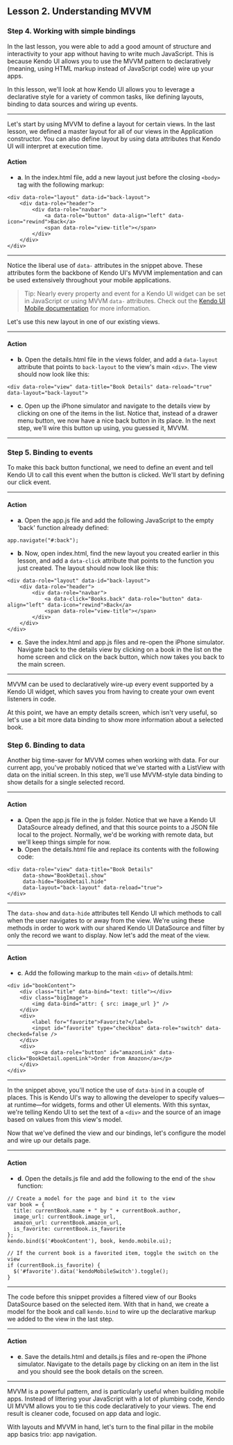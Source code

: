 ## Lesson 2. Understanding MVVM

### Step 4. Working with simple bindings

In the last lesson, you were able to add a good amount of structure and interactivity to your app without having to write much JavaScript. This is because Kendo UI allows you to use the MVVM pattern to declaratively (meaning, using HTML markup instead of JavaScript code) wire up your apps.

In this lesson, we'll look at how Kendo UI allows you to leverage a declarative style for a variety of common tasks, like defining layouts, binding to data sources and wiring up events.

<hr data-action="start" />

Let's start by using MVVM to define a layout for certain views. In the last lesson, we defined a master layout for all of our views in the Application constructor. You can also define layout by using data attributes that Kendo UI will interpret at execution time.

#### Action

* **a**. In the index.html file, add a new layout just before the closing `<body>` tag with the following markup:
```
<div data-role="layout" data-id="back-layout">
    <div data-role="header">
        <div data-role="navbar">
            <a data-role="button" data-align="left" data-icon="rewind">Back</a>
            <span data-role="view-title"></span>
        </div>
    </div>
</div>
```

<hr data-action="end" />

Notice the liberal use of `data-` attributes in the snippet above. These attributes form the backbone of Kendo UI's MVVM implementation and can be used extensively throughout your mobile applications.

> Tip: Nearly every property and event for a Kendo UI widget can be set in JavaScript or using MVVM `data-` attributes. Check out the [Kendo UI Mobile documentation](http://docs.telerik.com/kendo-ui/mobile/mvvm) for more information.

Let's use this new layout in one of our existing views.

<hr data-action="start" />

#### Action

* **b**. Open the details.html file in the views folder, and add a `data-layout` attribute that points to `back-layout` to the view's main `<div>`. The view should now look like this:
```
<div data-role="view" data-title="Book Details" data-reload="true" data-layout="back-layout">
```

* **c**. Open up the iPhone simulator and navigate to the details view by clicking on one of the items in the list. Notice that, instead of a drawer menu button, we now have a nice back button in its place. In the next step, we'll wire this button up using, you guessed it, MVVM.

<hr data-action="end" />

### Step 5. Binding to events

To make this back button functional, we need to define an event and tell Kendo UI to call this event when the button is clicked. We'll start by defining our click event.

<hr data-action="start" />

#### Action

* **a**. Open the app.js file and add the following JavaScript to the empty 'back' function already defined:
```
app.navigate("#:back");
```

* **b**. Now, open index.html, find the new layout you created earlier in this lesson, and add a `data-click` attribute that points to the function you just created. The layout should now look like this:
```
<div data-role="layout" data-id="back-layout">
    <div data-role="header">
        <div data-role="navbar">
            <a data-click="Books.back" data-role="button" data-align="left" data-icon="rewind">Back</a>
            <span data-role="view-title"></span>
        </div>
    </div>
</div>
```

* **c**. Save the index.html and app.js files and re-open the iPhone simulator. Navigate back to the details view by clicking on a book in the list on the home screen and click on the back button, which now takes you back to the main screen.

<hr data-action="end" />

MVVM can be used to declaratively wire-up every event supported by a Kendo UI widget, which saves you from having to create your own event listeners in code. 

At this point, we have an empty details screen, which isn't very useful, so let's use a bit more data binding to show more information about a selected book.

### Step 6. Binding to data

Another big time-saver for MVVM comes when working with data. For our current app, you've probably noticed that we've started with a ListView with data on the initial screen. In this step, we'll use MVVM-style data binding to show details for a single selected record.

<hr data-action="start" />

#### Action

* **a**. Open the app.js file in the js folder. Notice that we have a Kendo UI DataSource already defined, and that this source points to a JSON file local to the project. Normally, we'd be working with remote data, but we'll keep things simple for now.
* **b**. Open the details.html file and replace its contents with the following code:
```
<div data-role="view" data-title="Book Details" 
     data-show="BookDetail.show"
     data-hide="BookDetail.hide"
     data-layout="back-layout" data-reload="true">
</div>
```

<hr data-action="end" />

The `data-show` and `data-hide` attributes tell Kendo UI which methods to call when the user navigates to or away from the view. We're using these methods in order to work with our shared Kendo UI DataSource and filter by only the record we want to display. Now let's add the meat of the view.

<hr data-action="start" />

#### Action

* **c**. Add the following markup to the main `<div>` of details.html:
```
<div id="bookContent">
    <div class="title" data-bind="text: title"></div>
    <div class="bigImage">
        <img data-bind="attr: { src: image_url }" />
    </div>
    <div>
        <label for="favorite">Favorite?</label>
        <input id="favorite" type="checkbox" data-role="switch" data-checked=false />
    </div>
    <div>
        <p><a data-role="button" id="amazonLink" data-click="BookDetail.openLink">Order from Amazon</a></p>
    </div>
</div>
```

<hr data-action="end" />

In the snippet above, you'll notice the use of `data-bind` in a couple of places. This is Kendo UI's way to allowing the developer to specify values—at runtime—for widgets, forms and other UI elements. With this syntax, we're telling Kendo UI to set the text of a `<div>` and the source of an image based on values from this view's model.

Now that we've defined the view and our bindings, let's configure the model and wire up our details page.

<hr data-action="start" />

#### Action

* **d**. Open the details.js file and add the following to the end of the `show` function:
```
// Create a model for the page and bind it to the view
var book = {
  title: currentBook.name + " by " + currentBook.author,
  image_url: currentBook.image_url,
  amazon_url: currentBook.amazon_url,
  is_favorite: currentBook.is_favorite
};
kendo.bind($('#bookContent'), book, kendo.mobile.ui);

// If the current book is a favorited item, toggle the switch on the view
if (currentBook.is_favorite) {
  $('#favorite').data('kendoMobileSwitch').toggle();
}
```

<hr data-action="end" />

The code before this snippet provides a filtered view of our Books DataSource based on the selected item. With that in hand, we create a model for the book and call `kendo.bind` to wire up the declarative markup we added to the view in the last step.

<hr data-action="start" />

#### Action

* **e**. Save the details.html and details.js files and re-open the iPhone simulator. Navigate to the details page by clicking on an item in the list and you should see the book details on the screen.

<hr data-action="end" />

MVVM is a powerful pattern, and is particularly useful when building mobile apps. Instead of littering your JavaScript with a lot of plumbing code, Kendo UI MVVM allows you to tie this code declaratively to your views. The end result is cleaner code, focused on app data and logic. 

With layouts and MVVM in hand, let's turn to the final pillar in the mobile app basics trio: app navigation.